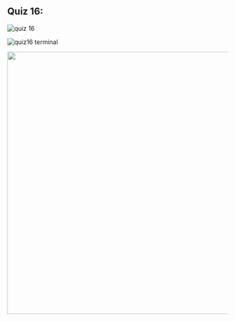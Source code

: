 ## Quiz 16:

![quiz 16](https://user-images.githubusercontent.com/89052189/144492692-ea19fcef-ab11-4516-967d-d0459b6ecf46.PNG)

![quiz16 terminal](https://user-images.githubusercontent.com/89052189/144492525-78859d4c-22b0-4d78-b0e3-e3b9d433f6bd.PNG)

<img src="https://user-images.githubusercontent.com/89052189/145133412-2bd5353b-4c82-4ae2-8573-8237383a570f.png" width= "650" height ="600"/>

